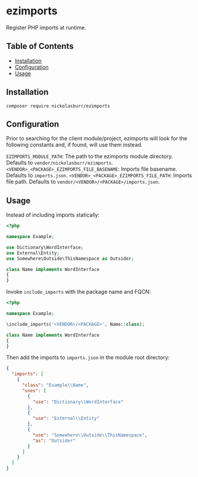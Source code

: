 # ezimports

Register PHP imports at runtime.

## Table of Contents

- [Installation](#installation)
- [Configuration](#configuration)
- [Usage](#usage)

## Installation

```
composer require nickolasburr/ezimports
```

## Configuration

Prior to searching for the client module/project, ezimports will look
for the following constants and, if found, will use them instead.

`EZIMPORTS_MODULE_PATH`: The path to the ezimports module directory. Defaults to `vendor/nickolasburr/ezimports`.
`<VENDOR>_<PACKAGE>_EZIMPORTS_FILE_BASENAME`: Imports file basename. Defaults to `imports.json`.
`<VENDOR>_<PACKAGE>_EZIMPORTS_FILE_PATH`: Imports file path. Defaults to `vendor/<VENDOR>/<PACKAGE>/imports.json`.

## Usage

Instead of including imports statically:

```php
<?php

namespace Example;

use Dictionary\WordInterface;
use External\Entity;
use Somewhere\Outside\ThisNamespace as Outsider;

class Name implements WordInterface
{
}
```

Invoke `include_imports` with the package name and FQCN:

```php
<?php

namespace Example;

\include_imports('<VENDOR>/<PACKAGE>', Name::class);

class Name implements WordInterface
{
}
```

Then add the imports to `imports.json` in the module root directory:

```json
{
  "imports": [
    {
      "class": "Example\\Name",
      "uses": [
        {
          "use": "Dictionary\\WordInterface"
        },
        {
          "use": "External\\Entity"
        },
        {
          "use": "Somewhere\\Outside\\ThisNamespace",
          "as": "Outsider"
        }
      ]
    }
  ]
}
```
